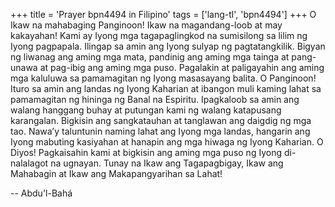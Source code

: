 +++
title = 'Prayer bpn4494 in Filipino'
tags = ['lang-tl', 'bpn4494']
+++
O Ikaw na mahabaging Panginoon! Ikaw na magandang-loob at may kakayahan! Kami ay Iyong mga tagapaglingkod na sumisilong sa lilim ng Iyong pagpapala. Ilingap sa amin ang Iyong sulyap ng pagtatangkilik. Bigyan ng liwanag ang aming mga mata, pandinig ang aming mga tainga at pang-unawa at pag-ibig ang aming mga puso. Pagalakin at paligayahin ang aming mga kaluluwa sa pamamagitan ng Iyong masasayang balita. O Panginoon! Ituro sa amin ang landas ng Iyong Kaharian at ibangon muli kaming lahat sa pamamagitan ng hininga ng Banal na Espiritu. Ipagkaloob sa amin ang walang hanggang buhay at putungan kami ng walang katapusang karangalan. Bigkisin ang sangkatauhan at tanglawan ang daigdig ng mga tao. Nawa’y taluntunin naming lahat ang Iyong mga landas, hangarin ang Iyong mabuting kasiyahan at hanapin ang mga hiwaga ng Iyong Kaharian. O Diyos! Pagkaisahin kami at bigkisin ang aming mga puso ng Iyong di-nalalagot na ugnayan. Tunay na Ikaw ang Tagapagbigay, Ikaw ang Mahabagin at Ikaw ang Makapangyarihan sa Lahat!

-- Abdu'l-Bahá
